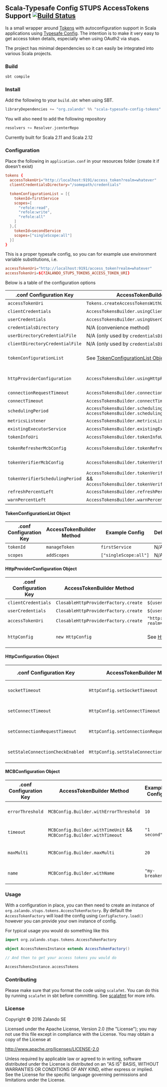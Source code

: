 ## Scala-Typesafe Config STUPS AccessTokens Support [![Build Status](https://travis-ci.org/zalando-incubator/scala-typesafe-config-tokens.svg?branch=master)](https://travis-ci.org/zalando-incubator/scala-typesafe-config-tokens)

Is a small wrapper around [Tokens](https://github.com/zalando-stups/tokens) with autoconfiguration support in Scala applications
using [Typesafe Config](https://github.com/typesafehub/config). The intention is to make it very easy to get access token details,
especially when using OAuth2 via stups.

The project has minimal dependencies so it can easily be integrated into various Scala projects.

### Build

```sbt
sbt compile
```

### Install

Add the following to your `build.sbt` when using SBT.

```sbt
libraryDependencies += "org.zalando" %% "scala-typesafe-config-tokens" % "0.2.0"
```

You will also need to add the following repository

```sbt
resolvers += Resolver.jcenterRepo
```

Currently built for Scala 2.11 and Scala 2.12

### Configuration

Place the following in `application.conf` in your resources folder (create
it if doesn't exist)

```conf
tokens {
  accessTokenUri="http://localhost:9191/access_token?realm=whatever"
  clientCredentialsDirectory="/somepath/credentials"

  tokenConfigurationList = [{
    tokenId=firstService
    scopes=[
      "refole:read",
      "refole:write",
      "refole:all"
    ]
  },{
    tokenId=secondService
    scopes=["singleScope:all"]
  }]
}
```

This is a proper typesafe config, so you can for example use environment
variable substitutions, i.e.

```conf
accessTokenUri="http://localhost:9191/access_token?realm=whatever"
accessTokenUri=${?ZALANDO_STUPS_TOKENS_ACCESS_TOKEN_URI}
```

Below is a table of the configuration options

.conf Configuration Key | AccessTokenBuilder Method | Example Config | Default
------------------------| --------------------------| ---------------| -------
`accessTokenUri` | `Tokens.createAccessTokensWithUri` | `"http://localhost:9191/access_token?realm=whatever"` | N/A
`clientCredentials` | `AccessTokensBuilder.usingClientCredentialsProvider` | `${user.dir}"/somepath/credentials/client.json"` | N/A
`userCredentials` | `AccessTokensBuilder.usingUserCredentialsProvider` | `${user.dir}"/somepath/credentials/user.json"` | N/A
`credentialsDirectory` | N/A (convenience method) | `${user.dir}"/somepath/credentials` | N/A
`userDirectoryCredentialFile` | N/A (only used by `credentialsDirectory`) | `"user.json"` | `"user.json"`
`clientDirectoryCredentialFile` | N/A (only used by `credentialsDirectory`) | `"client.json"` | `"client.json"`
`tokenConfigurationList` | See [TokenConfigurationList Object](#tokenconfigurationlist-object) | Array of [TokenConfigurationList Object](#tokenconfigurationlist-object) | See [TokenConfigurationList Object](#tokenconfigurationlist-object) | N/A
`httpProviderConfiguration` | `AccessTokensBuilder.usingHttpProviderFactory` | See [HttpProviderConfiguration Object](#httpproviderconfiguration-object) | See [HttpProviderConfiguration Object](#httpproviderconfiguration-object) | N/A
`connectionRequestTimeout` | `AccessTokensBuilder.connectionRequestTimeout` | `"1 second"` | Provided by [Tokens](https://github.com/zalando-stups/tokens)
`connectTimeout` | `AccessTokensBuilder.connectTimeout` | `"1 second"` | Provided by [Tokens](https://github.com/zalando-stups/tokens)
`schedulingPeriod` | `AccessTokensBuilder.schedulingTimeUnit && AccessTokensBuilder.schedulingPeriod` | `"1 hour"` | Provided by [Tokens](https://github.com/zalando-stups/tokens)
`metricsListener` | `AccessTokensBuilder.metricsListener` | `some.package.MetricsListenerImplementation` | Provided by [Tokens](https://github.com/zalando-stups/tokens)
`existingExecutorService` | `AccessTokensBuilder.existingExecutorService` | `some.package.ScheduledExecutorServiceImplementation` | Provided by [Tokens](https://github.com/zalando-stups/tokens)
`tokenInfoUri` | `AccessTokensBuilder.tokenInfoUri` | `"http://localhost:9191/tokenInfoUri"` | Provided by [Tokens](https://github.com/zalando-stups/tokens)
`tokenRefresherMcbConfig` | `AccessTokensBuilder.tokenRefresherMcbConfig` | See [MCBConfiguration Object](#mcbconfiguration-object) | See [MCBConfiguration Object](#mcbconfiguration-object) | Provided by [Tokens](https://github.com/zalando-stups/tokens)
`tokenVerifierMcbConfig` | `AccessTokensBuilder.tokenVerifierMcbConfig` | See [MCBConfiguration Object](#mcbconfiguration-object) | See [MCBConfiguration Object](#mcbconfiguration-object) | Provided by [Tokens](https://github.com/zalando-stups/tokens)
`tokenVerifierSchedulingPeriod` | `AccessTokensBuilder.tokenVerifierSchedulingTimeUnit` && `AccessTokensBuilder.tokenVerifierSchedulingPeriod`| `"1 minute"` | Provided by [Tokens](https://github.com/zalando-stups/tokens)
`refreshPercentLeft` | `AccessTokensBuilder.refreshPercentLeft` | `30` | Provided by [Tokens](https://github.com/zalando-stups/tokens)
`warnPercentLeft` | `AccessTokensBuilder.warnPercentLeft` | `30` | Provided by [Tokens](https://github.com/zalando-stups/tokens)

#### TokenConfigurationList Object

.conf Configuration Key | AccessTokenBuilder Method | Example Config | Default
------------------------| --------------------------| ---------------| -------
`tokenId` | `manageToken` | `firstService` | N/A
`scopes` | `addScopes` | `["singleScope:all"]` | N/A

#### HttpProviderConfiguration Object

.conf Configuration Key | AccessTokenBuilder Method | Example Config | Default
------------------------| --------------------------| ---------------| -------
`clientCredentials` | `ClosableHttpProviderFactory.create` | `${user.dir}"/somepath/credentials/client.json"` | N/A
`userCredentials` | `ClosableHttpProviderFactory.create` | `${user.dir}"/somepath/credentials/user.json"` | N/A
`accessTokenUri` | `ClosableHttpProviderFactory.create` | `"http://localhost:9191/access_token?realm=whatever"` | N/A
`httpConfig` | `new HttpConfig` | See [HttpConfiguration Object](#httpconfiguration-object) | Provided by [Tokens](https://github.com/zalando-stups/tokens)

#### HttpConfiguration Object

.conf Configuration Key | AccessTokenBuilder Method | Example Config | Default
------------------------| --------------------------| ---------------| -------
`socketTimeout` | `HttpConfig.setSocketTimeout` | `"1 second"` | Provided by [Tokens](https://github.com/zalando-stups/tokens)
`setConnectTimeout` | `HttpConfig.setConnectTimeout` | `"1 second"` | Provided by [Tokens](https://github.com/zalando-stups/tokens)
`setConnectionRequestTimeout` | `HttpConfig.setConnectionRequestTimeout` | `"1 second"` | Provided by [Tokens](https://github.com/zalando-stups/tokens)
`setStaleConnectionCheckEnabled` | `HttpConfig.setStaleConnectionCheckEnabled` | false | Provided by [Tokens](https://github.com/zalando-stups/tokens)

#### MCBConfiguration Object

.conf Configuration Key | AccessTokenBuilder Method | Example Config | Default
------------------------| --------------------------| ---------------| -------
`errorThreshold` | `MCBConfig.Builder.withErrorThreshold` | `10` | Provided by [Tokens](https://github.com/zalando-stups/tokens)
`timeout` | `MCBConfig.Builder.withTimeUnit` && `MCBConfig.Builder.withTimeout` | `"1 second"` | Provided by [Tokens](https://github.com/zalando-stups/tokens)
`maxMulti` | `MCBConfig.Builder.maxMulti` | `20` | Provided by [Tokens](https://github.com/zalando-stups/tokens)
`name` | `MCBConfig.Builder.withName` | `"my-breaker"` | Provided by [Tokens](https://github.com/zalando-stups/tokens)


### Usage

With a configuration in place, you can then need to create an instance of
`org.zalando.stups.tokens.AccessTokenFactory`. By default the `AccessTokenFactory`
will load the config using `ConfigFactory.load()` however you can provide
your own instance of config.

For typical usage you would do something like this
```scala
import org.zalando.stups.tokens.AccessTokenFactory

object AccessTokensInstance extends AccessTokenFactory()

// And then to get your access tokens you would do

AccessTokensInstance.accessTokens
```

### Contributing

Please make sure that you format the code using `scalafmt`. You can do this by running `scalafmt` in sbt before committing.
See [scalafmt](https://olafurpg.github.io/scalafmt/) for more info.

### License

Copyright © 2016 Zalando SE

Licensed under the Apache License, Version 2.0 (the "License"); you may not use this file except in compliance with the License. You may obtain a copy of the License at

http://www.apache.org/licenses/LICENSE-2.0

Unless required by applicable law or agreed to in writing, software distributed under the License is distributed on an "AS IS" BASIS, WITHOUT WARRANTIES OR CONDITIONS OF ANY KIND, either express or implied. See the License for the specific language governing permissions and limitations under the License.
